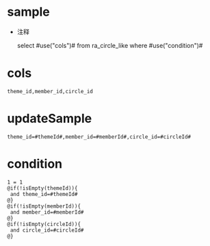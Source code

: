 sample
===
* 注释

	select #use("cols")# from ra_circle_like  where  #use("condition")#

cols
===
	theme_id,member_id,circle_id

updateSample
===
	
	theme_id=#themeId#,member_id=#memberId#,circle_id=#circleId#

condition
===

	1 = 1  
	@if(!isEmpty(themeId)){
	 and theme_id=#themeId#
	@}
	@if(!isEmpty(memberId)){
	 and member_id=#memberId#
	@}
	@if(!isEmpty(circleId)){
	 and circle_id=#circleId#
	@}
	
	